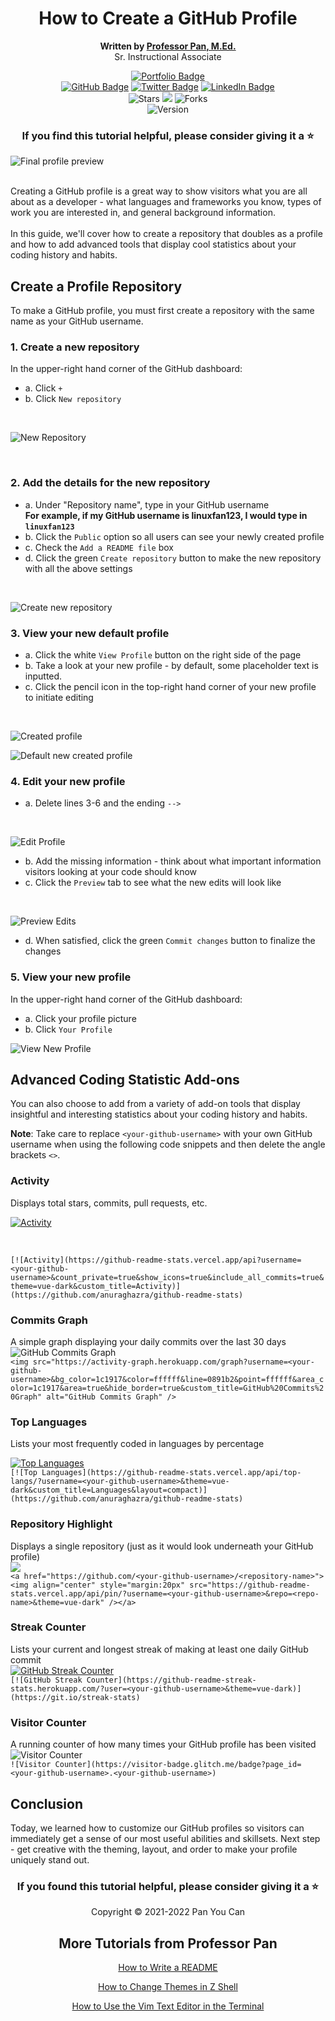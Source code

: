 <div align="center">

# How to Create a GitHub Profile
**Written by [Professor Pan, M.Ed.](https://www.linkedin.com/in/profpan396/)** <br> Sr. Instructional Associate

<!-- Delete below for publication -->
 

 <div id="socialbuttons" align="center">

  [![Portfolio Badge](https://img.shields.io/badge/-profpan396.github.io-magenta?style=flat&logo=Blackberry&logoColor=black)](https://profpan396.github.io)
  <br>
  [![GitHub Badge](https://img.shields.io/badge/-@profpan396-junglegreen?style=flat&logo=GitHub&logoColor=black)](https://www.github.com/profpan396/)
  [![Twitter Badge](https://img.shields.io/badge/-@profpan396-skyblue?style=flat&logo=Twitter&logoColor=black)](https://twitter.com/profpan396)
  [![LinkedIn Badge](https://img.shields.io/badge/-@profpan396-blue?style=flat&logo=Linkedin&logoColor=black)](https://www.linkedin.com/in/profpan396/)
  <br>
  ![Stars](https://img.shields.io/github/stars/profpan396/how-to-create-a-github-profile?style=social)
  ![](https://visitor-badge.laobi.icu/badge?page_id=profpan396.how-to-create-a-github-profile )
  ![Forks](https://img.shields.io/github/forks/profpan396/how-to-create-a-github-profile?style=social)
  <br>
  ![Version](https://img.shields.io/badge/version-1.0-black)

  ### If you find this tutorial helpful, please consider giving it a :star:

</div>
</div>
    
 </div>
 
![Final profile preview](images/ghprofile-final-profile.png)

<br>
Creating a GitHub profile is a great way to show visitors what you are all about as a developer - what languages and frameworks you know, types of work you are interested in, and general background information. 
<br><br>
In this guide, we'll cover how to create a repository that doubles as a profile and how to add advanced tools that display cool statistics about your coding history and habits. 

## Create a Profile Repository
To make a GitHub profile, you must first create a repository with the same name as your GitHub username. 

### 1. Create a new repository
In the upper-right hand corner of the GitHub dashboard: 
<br>
- a. Click `+`
- b. Click `New repository`
<br>

![New Repository](images/ghprofile-new-repo.png)

<br> 
           
### 2. Add the details for the new repository
- a. Under "Repository name", type in your GitHub username <br>
**For example, if my GitHub username is linuxfan123, I would type in `linuxfan123`**
- b. Click the `Public` option so all users can see your newly created profile
- c. Check the `Add a README file` box
- d. Click the green `Create repository` button to make the new repository with all the above settings
<br>

![Create new repository](images/ghprofile-name-repo.png)

### 3. View your new default profile
- a. Click the white `View Profile` button on the right side of the page
- b. Take a look at your new profile - by default, some placeholder text is inputted.
- c. Click the pencil icon in the top-right hand corner of your new profile to initiate editing
<br>

![Created profile](images/ghprofile-created-profile.png)

![Default new created profile](images/ghprofile-default-profile.png)

### 4. Edit your new profile
- a. Delete lines 3-6 and the ending `-->`
<br>

![Edit Profile](images/ghprofile-edit-profile.png)

- b. Add the missing information - think about what important information visitors looking at your code should know
- c. Click the `Preview` tab to see what the new edits will look like
<br>

![Preview Edits](images/ghprofile-preview.png)

- d. When satisfied, click the green `Commit changes` button to finalize the changes

### 5. View your new profile
In the upper-right hand corner of the GitHub dashboard:
<br>
- a. Click your profile picture
- b. Click `Your Profile`


![View New Profile](images/ghprofile-your-profile.png)

## Advanced Coding Statistic Add-ons
You can also choose to add from a variety of add-on tools that display insightful and interesting statistics about your coding history and habits.<br>
<!-- Convert note to Hugo-type for publication -->
**Note**: Take care to replace `<your-github-username>` with your own GitHub username when using the following code snippets and then delete the angle brackets `<>`. 
<!-- {{< note >}}
Take care to replace `<your-github-username>` with your own GitHub username when using the following code snippets and then delete the angle brackets `<>`. 
{{< /note >}} -->

### Activity
Displays total stars, commits, pull requests, etc.
<br>

[![Activity](https://github-readme-stats.vercel.app/api?username=profpan396&count_private=true&show_icons=true&include_all_commits=true&theme=vue-dark&custom_title=Activity)](https://github.com/anuraghazra/github-readme-stats)

<br>

`[![Activity](https://github-readme-stats.vercel.app/api?username=<your-github-username>&count_private=true&show_icons=true&include_all_commits=true&theme=vue-dark&custom_title=Activity)](https://github.com/anuraghazra/github-readme-stats)`

### Commits Graph
A simple graph displaying your daily commits over the last 30 days
<br>
<img src="https://activity-graph.herokuapp.com/graph?username=profpan396&bg_color=1c1917&color=ffffff&line=0891b2&point=ffffff&area_color=1c1917&area=true&hide_border=true&custom_title=GitHub%20Commits%20Graph" alt="GitHub Commits Graph" />
<br>
`<img src="https://activity-graph.herokuapp.com/graph?username=<your-github-username>&bg_color=1c1917&color=ffffff&line=0891b2&point=ffffff&area_color=1c1917&area=true&hide_border=true&custom_title=GitHub%20Commits%20Graph" alt="GitHub Commits Graph" />`

### Top Languages
Lists your most frequently coded in languages by percentage
<br>

[![Top Languages](https://github-readme-stats.vercel.app/api/top-langs/?username=profpan396&theme=vue-dark&custom_title=Languages&layout=compact)](https://github.com/anuraghazra/github-readme-stats)
<br>
`[![Top Languages](https://github-readme-stats.vercel.app/api/top-langs/?username=<your-github-username>&theme=vue-dark&custom_title=Languages&layout=compact)](https://github.com/anuraghazra/github-readme-stats)`

### Repository Highlight
Displays a single repository (just as it would look underneath your GitHub profile)
<br>
<a href="https://github.com/profpan396/simon-memory-game"><img align="center" src="https://github-readme-stats.vercel.app/api/pin/?username=profpan396&repo=simon-memory-game&theme=vue-dark" /></a>
<br>
`<a href="https://github.com/<your-github-username>/<repository-name>"><img align="center" style="margin:20px" src="https://github-readme-stats.vercel.app/api/pin/?username=<your-github-username>&repo=<repo-name>&theme=vue-dark" /></a>`

### Streak Counter
Lists your current and longest streak of making at least one daily GitHub commit
<br>
[![GitHub Streak Counter](https://github-readme-streak-stats.herokuapp.com/?user=profpan396&theme=vue-dark)](https://git.io/streak-stats)
<br>
`[![GitHub Streak Counter](https://github-readme-streak-stats.herokuapp.com/?user=<your-github-username>&theme=vue-dark)](https://git.io/streak-stats)`

### Visitor Counter
A running counter of how many times your GitHub profile has been visited
<br>
![Visitor Counter](https://visitor-badge.glitch.me/badge?page_id=amarpan.amarpan)
<br>
`![Visitor Counter](https://visitor-badge.glitch.me/badge?page_id=<your-github-username>.<your-github-username>)`

## Conclusion
Today, we learned how to customize our GitHub profiles so visitors can immediately get a sense of our most useful abilities and skillsets. Next step - get creative with the theming, layout, and order to make your profile uniquely stand out. 

<div align="center">

### If you found this tutorial helpful, please consider giving it a :star:

Copyright :copyright: 2021-2022 Pan You Can

## More Tutorials from Professor Pan

 [How to Write a README]([https://github.com/profpan396/how-to-create-a-github-profile](https://github.com/profpan396/how-to-write-a-README))

 [How to Change Themes in Z Shell](https://github.com/profpan396/how-to-change-themes-in-zshell)

 [How to Use the Vim Text Editor in the Terminal](https://github.com/profpan396/how-to-use-the-vim-text-editor)


</div>
